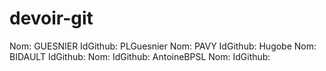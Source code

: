 # devoir-git
Nom: GUESNIER                IdGithub: PLGuesnier
Nom: PAVY                 IdGithub: Hugobe
Nom:  BIDAULT               IdGithub:
Nom:                 IdGithub: AntoineBPSL
Nom:                 IdGithub:

